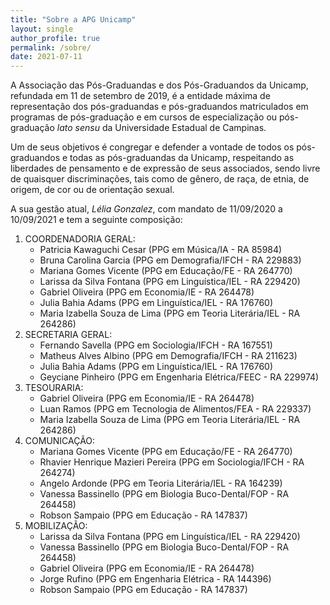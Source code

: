 ```yaml
---
title: "Sobre a APG Unicamp"
layout: single
author_profile: true
permalink: /sobre/
date: 2021-07-11
---
```


<style> 
  
  .img{
        position: relative; 
        height: 100%;
        width: 100%;
        display: flex;
        align-items: center;
        justify-content: center;
        background-image: url(/assets/images/Lélia.png);
        background-size: cover;
  }

</style>

A Associação das Pós-Graduandas e dos Pós-Graduandos da Unicamp, refundada em 11 de setembro de 2019, é a entidade máxima de representação dos pós-graduandas e pós-graduandos matriculados em programas de pós-graduação e em cursos de especialização ou pós-graduação *lato sensu* da Universidade Estadual de Campinas.

Um de seus objetivos é congregar e defender a vontade de todos os pós-graduandos e todas as pós-graduandas da Unicamp, respeitando as liberdades de pensamento e de expressão de seus associados, sendo livre de quaisquer discriminações, tais como de gênero, de raça, de etnia, de origem, de cor ou de orientação sexual.

A sua gestão atual, *Lélia Gonzalez*, com mandato de 11/09/2020 a 10/09/2021 e tem a seguinte composição:

<ol>
  <li> COORDENADORIA GERAL:
     <ul>  
      <li> Patricia Kawaguchi Cesar (PPG em Música/IA - RA 85984) </li>
      <li> Bruna Carolina Garcia (PPG em Demografia/IFCH - RA 229883) </li>
      <li> Mariana Gomes Vicente (PPG em Educação/FE - RA 264770) </li>
      <li> Larissa da Silva Fontana (PPG em Linguística/IEL - RA 229420) </li>
      <li> Gabriel Oliveira (PPG em Economia/IE - RA 264478) </li>     
      <li> Julia Bahia Adams (PPG em Linguística/IEL - RA 176760) </li>
      <li> Maria Izabella Souza de Lima (PPG em Teoria Literária/IEL - RA 264286) </li>
     </ul> 
  <li> SECRETARIA GERAL:
    <ul>
      <li> Fernando Savella (PPG em Sociologia/IFCH - RA 167551) </li>
      <li> Matheus Alves Albino (PPG em Demografia/IFCH - RA 211623) </li>
      <li> Julia Bahia Adams (PPG em Linguística/IEL - RA 176760) </li>
      <li> Geyciane Pinheiro (PPG em Engenharia Elétrica/FEEC - RA 229974) </li>
    </ul>   
  <li> TESOURARIA:
    <ul>
      <li> Gabriel Oliveira (PPG em Economia/IE - RA 264478) </li>
      <li> Luan Ramos (PPG em Tecnologia de Alimentos/FEA - RA 229337) </li>
      <li> Maria Izabella Souza de Lima (PPG em Teoria Literária/IEL - RA 264286) </li>
    </ul>  
  <li> COMUNICAÇÃO:
    <ul>
      <li> Mariana Gomes Vicente (PPG em Educação/FE - RA 264770) </li>
      <li> Rhavier Henrique Mazieri Pereira (PPG em Sociologia/IFCH - RA 264274) </li>
      <li> Angelo Ardonde (PPG em Teoria Literária/IEL - RA 164239) </li>
      <li> Vanessa Bassinello (PPG em Biologia Buco-Dental/FOP - RA 264458) </li>
      <li> Robson Sampaio (PPG em Educação - RA 147837) </li>
    </ul>  
  <li> MOBILIZAÇÃO:
    <ul>
      <li> Larissa da Silva Fontana (PPG em Linguística/IEL - RA 229420) </li>
      <li> Vanessa Bassinello (PPG em Biologia Buco-Dental/FOP - RA 264458) </li>
      <li> Gabriel Oliveira (PPG em Economia/IE - RA 264478) </li>
      <li> Jorge Rufino (PPG em Engenharia Elétrica - RA 144396) </li>
      <li> Robson Sampaio (PPG em Educação - RA 147837) </li>
    </ul>  
<ol>
